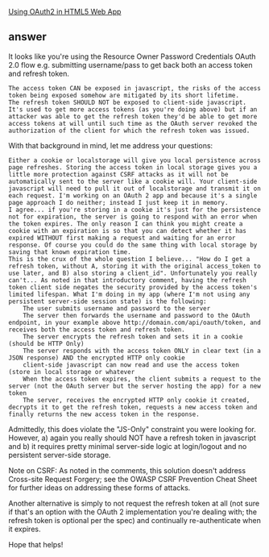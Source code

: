 [Using OAuth2 in HTML5 Web App](http://stackoverflow.com/questions/18280827/using-oauth2-in-html5-web-app)

## answer

It looks like you're using the Resource Owner Password Credentials OAuth 2.0 flow e.g. submitting username/pass to get back both an access token and refresh token.

    The access token CAN be exposed in javascript, the risks of the access token being exposed somehow are mitigated by its short lifetime.
    The refresh token SHOULD NOT be exposed to client-side javascript. It's used to get more access tokens (as you're doing above) but if an attacker was able to get the refresh token they'd be able to get more access tokens at will until such time as the OAuth server revoked the authorization of the client for which the refresh token was issued.

With that background in mind, let me address your questions:

    Either a cookie or localstorage will give you local persistence across page refreshes. Storing the access token in local storage gives you a little more protection against CSRF attacks as it will not be automatically sent to the server like a cookie will. Your client-side javascript will need to pull it out of localstorage and transmit it on each request. I'm working on an OAuth 2 app and because it's a single page approach I do neither; instead I just keep it in memory.
    I agree... if you're storing in a cookie it's just for the persistence not for expiration, the server is going to respond with an error when the token expires. The only reason I can think you might create a cookie with an expiration is so that you can detect whether it has expired WITHOUT first making a request and waiting for an error response. Of course you could do the same thing with local storage by saving that known expiration time.
    This is the crux of the whole question I believe... "How do I get a refresh token, without A, storing it with the original access_token to use later, and B) also storing a client_id". Unfortunately you really can't... As noted in that introductory comment, having the refresh token client side negates the security provided by the access token's limited lifespan. What I'm doing in my app (where I'm not using any persistent server-side session state) is the following:
        The user submits username and password to the server
        The server then forwards the username and password to the OAuth endpoint, in your example above http://domain.com/api/oauth/token, and receives both the access token and refresh token.
        The server encrypts the refresh token and sets it in a cookie (should be HTTP Only)
        The server responds with the access token ONLY in clear text (in a JSON response) AND the encrypted HTTP only cookie
        client-side javascript can now read and use the access token (store in local storage or whatever
        When the access token expires, the client submits a request to the server (not the OAuth server but the server hosting the app) for a new token
        The server, receives the encrypted HTTP only cookie it created, decrypts it to get the refresh token, requests a new access token and finally returns the new access token in the response.

Admittedly, this does violate the "JS-Only" constraint you were looking for. However, a) again you really should NOT have a refresh token in javascript and b) it requires pretty minimal server-side logic at login/logout and no persistent server-side storage.

Note on CSRF: As noted in the comments, this solution doesn't address Cross-site Request Forgery; see the OWASP CSRF Prevention Cheat Sheet for further ideas on addressing these forms of attacks.

Another alternative is simply to not request the refresh token at all (not sure if that's an option with the OAuth 2 implementation you're dealing with; the refresh token is optional per the spec) and continually re-authenticate when it expires.

Hope that helps!
